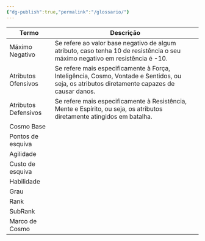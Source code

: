 ```yaml
---
{"dg-publish":true,"permalink":"/glossario/"}
---
```



| Termo                | Descrição                                                                                                                                   |
| -------------------- | ------------------------------------------------------------------------------------------------------------------------------------------- |
| Máximo Negativo      | Se refere ao valor base negativo de algum atributo, caso tenha 10 de resistência o seu máximo negativo em resistência é -10.                |
| Atributos Ofensivos  | Se refere mais especificamente à Força, Inteligência, Cosmo, Vontade e Sentidos, ou seja, os atributos diretamente capazes de causar danos. |
| Atributos Defensivos | Se refere mais especificamente à Resistência, Mente e Espírito, ou seja, os atributos diretamente atingidos em batalha.                     |
| Cosmo Base           |                                                                                                                                             |
| Pontos de esquiva    |                                                                                                                                             |
| Agilidade            |                                                                                                                                             |
| Custo de esquiva     |                                                                                                                                             |
| Habilidade           |                                                                                                                                             |
| Grau                 |                                                                                                                                             |
| Rank                 |                                                                                                                                             |
| SubRank              |                                                                                                                                             |
| Marco de Cosmo       |                                                                                                                                             |
